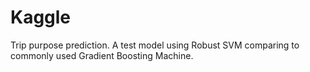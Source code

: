 # Kaggle  
Trip purpose prediction. A test model using Robust SVM comparing to commonly used Gradient Boosting Machine.
